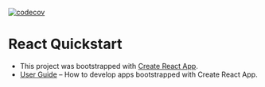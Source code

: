 [![codecov](https://codecov.io/gh/DragoonsBets/dragoons-ui/branch/master/graph/badge.svg)](https://codecov.io/gh/DragoonsBets/dragoons-ui)

# React Quickstart

* This project was bootstrapped with [Create React App](https://github.com/facebookincubator/create-react-app).
* [User Guide](https://github.com/facebook/create-react-app/blob/master/packages/react-scripts/template/README.md) – How to develop apps bootstrapped with Create React App.
